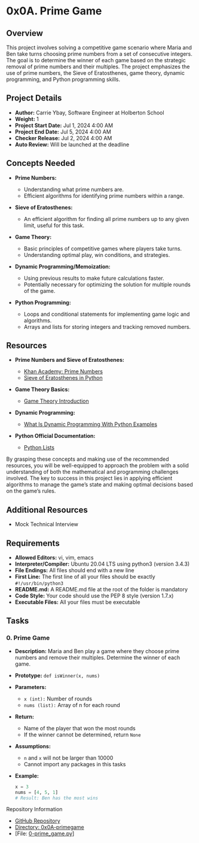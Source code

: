 # 0x0A. Prime Game

## Overview

This project involves solving a competitive game scenario where Maria and Ben take turns choosing prime numbers from a set of consecutive integers. The goal is to determine the winner of each game based on the strategic removal of prime numbers and their multiples. The project emphasizes the use of prime numbers, the Sieve of Eratosthenes, game theory, dynamic programming, and Python programming skills.

## Project Details

- **Author:** Carrie Ybay, Software Engineer at Holberton School
- **Weight:** 1
- **Project Start Date:** Jul 1, 2024 4:00 AM
- **Project End Date:**  Jul 5, 2024 4:00 AM
- **Checker Release:** Jul 2, 2024 4:00 AM
- **Auto Review:** Will be launched at the deadline

## Concepts Needed

- **Prime Numbers:**
  - Understanding what prime numbers are.
  - Efficient algorithms for identifying prime numbers within a range.

- **Sieve of Eratosthenes:**
  - An efficient algorithm for finding all prime numbers up to any given limit, useful for this task.

- **Game Theory:**
  - Basic principles of competitive games where players take turns.
  - Understanding optimal play, win conditions, and strategies.

- **Dynamic Programming/Memoization:**
  - Using previous results to make future calculations faster.
  - Potentially necessary for optimizing the solution for multiple rounds of the game.

- **Python Programming:**
  - Loops and conditional statements for implementing game logic and algorithms.
  - Arrays and lists for storing integers and tracking removed numbers.

## Resources

- **Prime Numbers and Sieve of Eratosthenes:**
  - [Khan Academy: Prime Numbers](https://www.khanacademy.org/math/pre-algebra/pre-algebra-factors-multiples/pre-algebra-prime-numbers/v/prime-numbers-introduction-to-prime-numbers)
  - [Sieve of Eratosthenes in Python](https://runestone.academy/runestone/books/published/pythonds/AlgorithmAnalysis/TheSieveOfEratosthenes.html)

- **Game Theory Basics:**
  - [Game Theory Introduction](https://www.khanacademy.org/economics-finance-domain/microeconomics/nash-equilibrium-tutorial/v/nash-equilibrium-part-1)
  
- **Dynamic Programming:**
  - [What Is Dynamic Programming With Python Examples](https://realpython.com/python-dynamic-programming/)

- **Python Official Documentation:**
  - [Python Lists](https://docs.python.org/3/tutorial/introduction.html#lists)

By grasping these concepts and making use of the recommended resources, you will be well-equipped to approach the problem with a solid understanding of both the mathematical and programming challenges involved. The key to success in this project lies in applying efficient algorithms to manage the game’s state and making optimal decisions based on the game’s rules.

## Additional Resources

- Mock Technical Interview

## Requirements

- **Allowed Editors:** vi, vim, emacs
- **Interpreter/Compiler:** Ubuntu 20.04 LTS using python3 (version 3.4.3)
- **File Endings:** All files should end with a new line
- **First Line:** The first line of all your files should be exactly `#!/usr/bin/python3`
- **README.md:** A README.md file at the root of the folder is mandatory
- **Code Style:** Your code should use the PEP 8 style (version 1.7.x)
- **Executable Files:** All your files must be executable

## Tasks

### 0. Prime Game

- **Description:** Maria and Ben play a game where they choose prime numbers and remove their multiples. Determine the winner of each game.

- **Prototype:** `def isWinner(x, nums)`

- **Parameters:**
  - `x (int):` Number of rounds
  - `nums (list):` Array of n for each round

- **Return:**
  - Name of the player that won the most rounds
  - If the winner cannot be determined, return `None`

- **Assumptions:**
  - `n` and `x` will not be larger than 10000
  - Cannot import any packages in this tasks

- **Example:**
  ```python
  x = 3
  nums = [4, 5, 1]
  # Result: Ben has the most wins
Repository Information
- [GitHub Repository](https://github.com/fahde93/alx-interview/tree/master)
- [Directory: 0x0A-primegame](https://github.com/fahde93/alx-interview/tree/master/0x0A-primegame)
- [File: [0-prime_game.py](https://github.com/fahde93/alx-interview/blob/master/0x0A-primegame/0-prime_game.py)]

